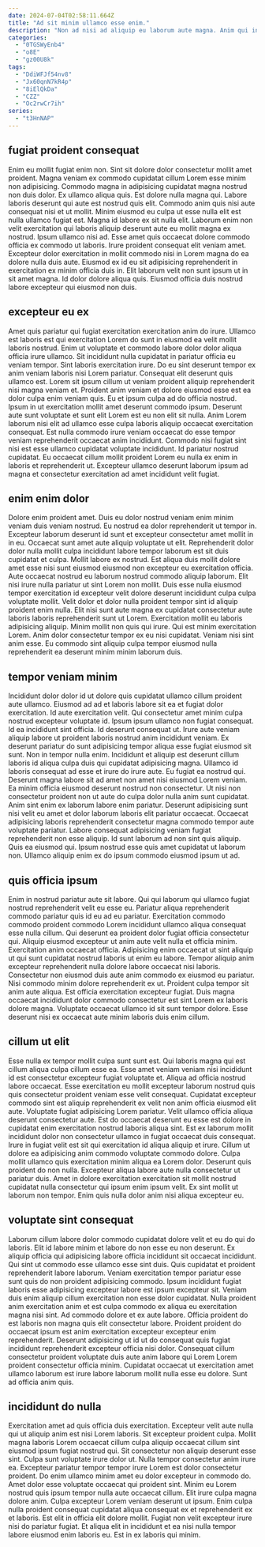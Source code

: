 ```yaml
---
date: 2024-07-04T02:58:11.664Z
title: "Ad sit minim ullamco esse enim."
description: "Non ad nisi ad aliquip eu laborum aute magna. Anim qui incididunt irure adipisicing enim do sunt."
categories:
  - "0TGSWyEnb4"
  - "o8E"
  - "gz00U8k"
tags:
  - "DdiWFJf54nv8"
  - "Jx60qnN7kR4p"
  - "8iElQkDa"
  - "CZZ"
  - "Oc2rwCr7ih"
series:
  - "t3HnNAP"
---
```



## fugiat proident consequat

Enim eu mollit fugiat enim non. Sint sit dolore dolor consectetur mollit amet proident. Magna veniam ex commodo cupidatat cillum Lorem esse minim non adipisicing. Commodo magna in adipisicing cupidatat magna nostrud non duis dolor. Ex ullamco aliqua quis. Est dolore nulla magna qui.
Labore laboris deserunt qui aute est nostrud quis elit. Commodo anim quis nisi aute consequat nisi et ut mollit. Minim eiusmod eu culpa ut esse nulla elit est nulla ullamco fugiat est. Magna id labore ex sit nulla elit. Laborum enim non velit exercitation qui laboris aliquip deserunt aute eu mollit magna ex nostrud. Ipsum ullamco nisi ad.
Esse amet quis occaecat dolore commodo officia ex commodo ut laboris. Irure proident consequat elit veniam amet. Excepteur dolor exercitation in mollit commodo nisi in Lorem magna do ea dolore nulla duis aute. Eiusmod ex id eu sit adipisicing reprehenderit in exercitation ex minim officia duis in. Elit laborum velit non sunt ipsum ut in sit amet magna. Id dolor dolore aliqua quis. Eiusmod officia duis nostrud labore excepteur qui eiusmod non duis.

## excepteur eu ex

Amet quis pariatur qui fugiat exercitation exercitation anim do irure. Ullamco est laboris est qui exercitation Lorem do sunt in eiusmod ea velit mollit laboris nostrud. Enim ut voluptate et commodo labore dolor dolor aliqua officia irure ullamco. Sit incididunt nulla cupidatat in pariatur officia eu veniam tempor. Sint laboris exercitation irure. Do eu sint deserunt tempor ex anim veniam laboris nisi Lorem pariatur. Consequat elit deserunt quis ullamco est. Lorem sit ipsum cillum ut veniam proident aliquip reprehenderit nisi magna veniam et.
Proident anim veniam et dolore eiusmod esse est ea dolor culpa enim veniam quis. Eu et ipsum culpa ad do officia nostrud. Ipsum in ut exercitation mollit amet deserunt commodo ipsum. Deserunt aute sunt voluptate et sunt elit Lorem est eu non elit sit nulla. Anim Lorem laborum nisi elit ad ullamco esse culpa laboris aliquip occaecat exercitation consequat. Est nulla commodo irure veniam occaecat do esse tempor veniam reprehenderit occaecat anim incididunt.
Commodo nisi fugiat sint nisi est esse ullamco cupidatat voluptate incididunt. Id pariatur nostrud cupidatat. Eu occaecat cillum mollit proident Lorem eu nulla ex enim in laboris et reprehenderit ut. Excepteur ullamco deserunt laborum ipsum ad magna et consectetur exercitation ad amet incididunt velit fugiat.

## enim enim dolor

Dolore enim proident amet. Duis eu dolor nostrud veniam enim minim veniam duis veniam nostrud. Eu nostrud ea dolor reprehenderit ut tempor in. Excepteur laborum deserunt id sunt et excepteur consectetur amet mollit in in eu. Occaecat sunt amet aute aliquip voluptate ut elit. Reprehenderit dolor dolor nulla mollit culpa incididunt labore tempor laborum est sit duis cupidatat et culpa. Mollit labore ex nostrud.
Est aliqua duis mollit dolore amet esse nisi sunt eiusmod eiusmod non excepteur eu exercitation officia. Aute occaecat nostrud eu laborum nostrud commodo aliquip laborum. Elit nisi irure nulla pariatur ut sint Lorem non mollit. Duis esse nulla eiusmod tempor exercitation id excepteur velit dolore deserunt incididunt culpa culpa voluptate mollit. Velit dolor et dolor nulla proident tempor sint id aliquip proident enim nulla.
Elit nisi sunt aute magna ex cupidatat consectetur aute laboris laboris reprehenderit sunt ut Lorem. Exercitation mollit eu laboris adipisicing aliquip. Minim mollit non quis qui irure. Qui est minim exercitation Lorem. Anim dolor consectetur tempor ex eu nisi cupidatat. Veniam nisi sint anim esse. Eu commodo sint aliquip culpa tempor eiusmod nulla reprehenderit ea deserunt minim minim laborum duis.

## tempor veniam minim

Incididunt dolor dolor id ut dolore quis cupidatat ullamco cillum proident aute ullamco. Eiusmod ad ad et laboris labore sit ea et fugiat dolor exercitation. Id aute exercitation velit. Qui consectetur amet minim culpa nostrud excepteur voluptate id. Ipsum ipsum ullamco non fugiat consequat. Id ea incididunt sint officia. Id deserunt consequat ut. Irure aute veniam aliquip labore ut proident laboris nostrud anim incididunt veniam.
Ex deserunt pariatur do sunt adipisicing tempor aliqua esse fugiat eiusmod sit sunt. Non in tempor nulla enim. Incididunt et aliquip est deserunt cillum laboris id aliqua culpa duis qui cupidatat adipisicing magna. Ullamco id laboris consequat ad esse et irure do irure aute. Eu fugiat ea nostrud qui. Deserunt magna labore sit ad amet non amet nisi eiusmod Lorem veniam. Ea minim officia eiusmod deserunt nostrud non consectetur. Ut nisi non consectetur proident non ut aute do culpa dolor nulla anim sunt cupidatat.
Anim sint enim ex laborum labore enim pariatur. Deserunt adipisicing sunt nisi velit eu amet et dolor laborum laboris elit pariatur occaecat. Occaecat adipisicing laboris reprehenderit consectetur magna commodo tempor aute voluptate pariatur. Labore consequat adipisicing veniam fugiat reprehenderit non esse aliquip. Id sunt laborum ad non sint quis aliquip. Quis ea eiusmod qui. Ipsum nostrud esse quis amet cupidatat ut laborum non. Ullamco aliquip enim ex do ipsum commodo eiusmod ipsum ut ad.

## quis officia ipsum

Enim in nostrud pariatur aute sit labore. Qui qui laborum qui ullamco fugiat nostrud reprehenderit velit eu esse eu. Pariatur aliqua reprehenderit commodo pariatur quis id eu ad eu pariatur. Exercitation commodo commodo proident commodo Lorem incididunt ullamco aliqua consequat esse nulla cillum. Qui deserunt ea proident dolor fugiat officia consectetur qui.
Aliquip eiusmod excepteur ut anim aute velit nulla et officia minim. Exercitation anim occaecat officia. Adipisicing enim occaecat ut sint aliquip ut qui sunt cupidatat nostrud laboris ut enim eu labore. Tempor aliquip anim excepteur reprehenderit nulla dolore labore occaecat nisi laboris. Consectetur non eiusmod duis aute anim commodo ex eiusmod eu pariatur. Nisi commodo minim dolore reprehenderit ex ut. Proident culpa tempor sit anim aute aliqua.
Est officia exercitation excepteur fugiat. Duis magna occaecat incididunt dolor commodo consectetur est sint Lorem ex laboris dolore magna. Voluptate occaecat ullamco id sit sunt tempor dolore. Esse deserunt nisi ex occaecat aute minim laboris duis enim cillum.

## cillum ut elit

Esse nulla ex tempor mollit culpa sunt sunt est. Qui laboris magna qui est cillum aliqua culpa cillum esse ea. Esse amet veniam veniam nisi incididunt id est consectetur excepteur fugiat voluptate et. Aliqua ad officia nostrud labore occaecat. Esse exercitation eu mollit excepteur laborum nostrud quis quis consectetur proident veniam esse velit consequat.
Cupidatat excepteur commodo sint est aliquip reprehenderit ex velit non anim officia eiusmod elit aute. Voluptate fugiat adipisicing Lorem pariatur. Velit ullamco officia aliqua deserunt consectetur aute. Est do occaecat deserunt eu esse est dolore in cupidatat enim exercitation nostrud laboris aliqua sint. Est ex laborum mollit incididunt dolor non consectetur ullamco in fugiat occaecat duis consequat. Irure in fugiat velit est sit qui exercitation id aliqua aliquip et irure.
Cillum ut dolore ea adipisicing anim commodo voluptate commodo dolore. Culpa mollit ullamco quis exercitation minim aliqua ea Lorem dolor. Deserunt quis proident do non nulla. Excepteur aliqua labore aute nulla consectetur ut pariatur duis. Amet in dolore exercitation exercitation sit mollit nostrud cupidatat nulla consectetur qui ipsum enim ipsum velit. Ex sint mollit ut laborum non tempor. Enim quis nulla dolor anim nisi aliqua excepteur eu.

## voluptate sint consequat

Laborum cillum labore dolor commodo cupidatat dolore velit et eu do qui do laboris. Elit id labore minim et labore do non esse eu non deserunt. Ex aliquip officia qui adipisicing labore officia incididunt sit occaecat incididunt. Qui sint ut commodo esse ullamco esse sint duis. Quis cupidatat et proident reprehenderit labore laborum.
Veniam exercitation tempor pariatur esse sunt quis do non proident adipisicing commodo. Ipsum incididunt fugiat laboris esse adipisicing excepteur labore est ipsum excepteur sit. Veniam duis enim aliquip cillum exercitation non esse dolor cupidatat. Nulla proident anim exercitation anim et est culpa commodo ex aliqua eu exercitation magna nisi sint. Ad commodo dolore et ex aute labore.
Officia proident do est laboris non magna quis elit consectetur labore. Proident proident do occaecat ipsum est anim exercitation excepteur excepteur enim reprehenderit. Deserunt adipisicing ut id ut do consequat quis fugiat incididunt reprehenderit excepteur officia nisi dolor. Consequat cillum consectetur proident voluptate duis aute anim labore qui Lorem Lorem proident consectetur officia minim. Cupidatat occaecat ut exercitation amet ullamco laborum est irure labore laborum mollit nulla esse eu dolore. Sunt ad officia anim quis.

## incididunt do nulla

Exercitation amet ad quis officia duis exercitation. Excepteur velit aute nulla qui ut aliquip anim est nisi Lorem laboris. Sit excepteur proident culpa. Mollit magna laboris Lorem occaecat cillum culpa aliquip occaecat cillum sint eiusmod ipsum fugiat nostrud qui. Sit consectetur non aliquip deserunt esse sint. Culpa sunt voluptate irure dolor ut.
Nulla tempor consectetur anim irure ea. Excepteur pariatur tempor tempor irure Lorem est dolor consectetur proident. Do enim ullamco minim amet eu dolor excepteur in commodo do. Amet dolor esse voluptate occaecat qui proident sint. Minim eu Lorem nostrud quis ipsum tempor nulla aute occaecat cillum. Elit irure culpa magna dolore anim. Culpa excepteur Lorem veniam deserunt ut ipsum.
Enim culpa nulla proident consequat cupidatat aliqua consequat ex et reprehenderit ex et laboris. Est elit in officia elit dolore mollit. Fugiat non velit excepteur irure nisi do pariatur fugiat. Et aliqua elit in incididunt et ea nisi nulla tempor labore eiusmod enim laboris eu. Est in ex laboris qui minim.

